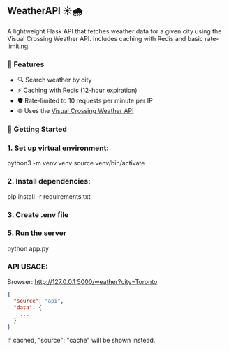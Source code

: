 
## WeatherAPI ☀️🌧️
A lightweight Flask API that fetches weather data for a given city using the Visual Crossing Weather API. Includes caching with Redis and basic rate-limiting.

### 🔧 Features
- 🔍 Search weather by city
- ⚡ Caching with Redis (12-hour expiration)
- 🛡️ Rate-limited to 10 requests per minute per IP
- 🌐 Uses the [Visual Crossing Weather API](https://www.visualcrossing.com/weather-data-editions)

### 🏁 Getting Started
### 1. Set up virtual environment: 
python3 -m venv venv
source venv/bin/activate
### 2. Install dependencies: 
pip install -r requirements.txt
### 3. Create .env file
### 5. Run the server
python app.py

### API USAGE:

Browser: http://127.0.0.1:5000/weather?city=Toronto
```json
{
  "source": "api",
  "data": {
    ...
  }
}
```
If cached, "source": "cache" will be shown instead.